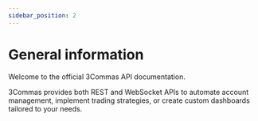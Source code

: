```yaml
---
sidebar_position: 2
---
```


# General information

Welcome to the official 3Commas API documentation.

3Commas provides both REST and WebSocket APIs to automate account management, implement trading strategies, or create custom dashboards tailored to your needs.
